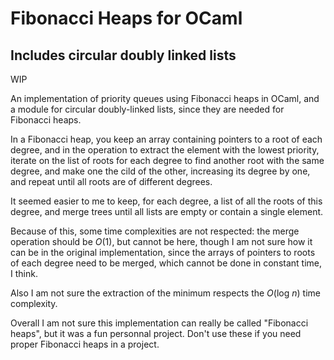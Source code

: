 # Fibonacci Heaps for OCaml
## Includes circular doubly linked lists

WIP

An implementation of priority queues using Fibonacci heaps in OCaml,
and a module for circular doubly-linked lists, since they are needed
for Fibonacci heaps.

In a Fibonacci heap, you keep an array containing pointers to a root
of each degree, and in the operation to extract the element with the
lowest priority, iterate on the list of roots for each degree to find
another root with the same degree, and make one the cild of the other,
increasing its degree by one, and repeat until all roots are of
different degrees.

It seemed easier to me to keep, for each degree, a list of all the
roots of this degree, and merge trees until all lists are empty or
contain a single element.

Because of this, some time complexities are not respected: the merge
operation should be *O*(1), but cannot be here, though I am not sure
how it can be in the original implementation, since the arrays of
pointers to roots of each degree need to be merged, which cannot be
done in constant time, I think.


Also I am not sure the extraction of the minimum respects the *O*(log
*n*) time complexity.

Overall I am not sure this implementation can really be called
"Fibonacci heaps", but it was a fun personnal project. Don't use these
if you need proper Fibonacci heaps in a project.

